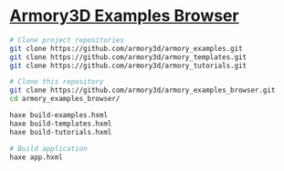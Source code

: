 # [Armory3D Examples Browser](https://armory3d.github.io/armory_examples_browser/)

```sh
# Clone project repositories
git clone https://github.com/armory3d/armory_examples.git
git clone https://github.com/armory3d/armory_templates.git
git clone https://github.com/armory3d/armory_tutorials.git

# Clone this repository
git clone https://github.com/armory3d/armory_examples_browser.git
cd armory_examples_browser/

haxe build-examples.hxml
haxe build-templates.hxml
haxe build-tutorials.hxml

# Build application
haxe app.hxml
```
